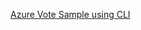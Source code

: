 
[Azure Vote Sample using CLI](https://docs.microsoft.com/en-us/azure/aks/kubernetes-walkthrough?toc=/azure/javascript/toc.json&bc=/azure/javascript/breadcrumb/toc.json)
